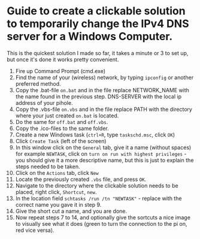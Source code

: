 # Guide to create a clickable solution to temporarily change the IPv4 DNS server for a Windows Computer.

This is the quickest solution I made so far, it takes a minute or 3 to set up, but once it's done it works pretty convenient.

1. Fire up Command Prompt (cmd.exe)
2. Find the name of your (wireless) network, by typing `ipconfig` or another preferred method.
3. Copy the .bat-file `on.bat` and in the file replace
    NETWORK_NAME with the name found in the previous step.
    DNS-SERVER with the local ip address of your pihole.
4. Copy the .vbs-file `on.vbs` and in the file replace
    PATH with the directory where your just created `on.bat` is located.
5. Do the same for `off.bat` and `off.vbs`.
6. Copy the .ico-files to the same folder.
7. Create a new Windows task (`ctrl+R`, type `taskschd.msc`, click `OK`)
8. Click `Create Task` (left of the screen)
9. In this window click on the `General` tab, give it a name (without spaces) for example `NEWTASK`, click on `turn on run with highest privileges` - you should give it a more descriptive name, but this is just to explain the steps needed to be taken.
10. Click on the `Actions` tab, click `New`
11. Locate the previously created `.vbs` file, and press `OK`.
12. Navigate to the directory where the clickable solution needs to be placed, right click, `Shortcut`, `new`.
13. In the location field `schtasks /run /tn "NEWTASK"` - replace with the correct name you gave it in step 9.
14. Give the short cut a name, and you are done.
15. Now repeat steps 7 to 14, and optionally give the sortcuts a nice image to visually see what it does (green to turn the connection to the pi on, red vice versa).
